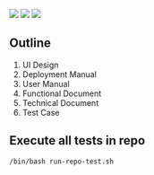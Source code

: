 ![](https://img.shields.io/badge/language-markdown-blue)
![](https://img.shields.io/badge/technology-design-blue)
![](https://img.shields.io/badge/development%20year-2014-orange)

## Outline

1. UI Design
2. Deployment Manual
3. User Manual
4. Functional Document
5. Technical Document
6. Test Case

## Execute all tests in repo

`/bin/bash run-repo-test.sh`
